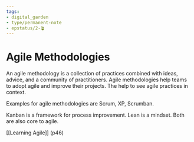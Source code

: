 ```yaml
---
tags: 
- digital_garden
- type/permanent-note
- epstatus/2-🪴
---
```

# Agile Methodologies

An agile methodology is a collection of practices combined with ideas, advice, and a community of practitioners. Agile methodologies help teams to adopt agile and improve their projects. The help to see agile practices in context.

Examples for agile methodologies are Scrum, XP, Scrumban.

Kanban is a framework for process improvement. Lean is a mindset. Both are also core to agile.

[[Learning Agile]] (p46)
